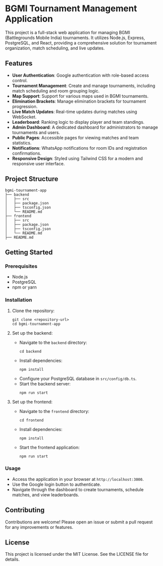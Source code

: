 # BGMI Tournament Management Application

This project is a full-stack web application for managing BGMI (Battlegrounds Mobile India) tournaments. It utilizes Node.js, Express, PostgreSQL, and React, providing a comprehensive solution for tournament organization, match scheduling, and live updates.

## Features

- **User Authentication**: Google authentication with role-based access control.
- **Tournament Management**: Create and manage tournaments, including match scheduling and room grouping logic.
- **Map Support**: Support for various maps used in BGMI tournaments.
- **Elimination Brackets**: Manage elimination brackets for tournament progression.
- **Live Match Updates**: Real-time updates during matches using WebSocket.
- **Leaderboard**: Ranking logic to display player and team standings.
- **Admin Dashboard**: A dedicated dashboard for administrators to manage tournaments and users.
- **Public Pages**: Accessible pages for viewing matches and team statistics.
- **Notifications**: WhatsApp notifications for room IDs and registration confirmations.
- **Responsive Design**: Styled using Tailwind CSS for a modern and responsive user interface.

## Project Structure

```
bgmi-tournament-app
├── backend
│   ├── src
│   ├── package.json
│   ├── tsconfig.json
│   └── README.md
├── frontend
│   ├── src
│   ├── package.json
│   ├── tsconfig.json
│   └── README.md
├── README.md
```

## Getting Started

### Prerequisites

- Node.js
- PostgreSQL
- npm or yarn

### Installation

1. Clone the repository:
   ```
   git clone <repository-url>
   cd bgmi-tournament-app
   ```

2. Set up the backend:
   - Navigate to the `backend` directory:
     ```
     cd backend
     ```
   - Install dependencies:
     ```
     npm install
     ```
   - Configure your PostgreSQL database in `src/config/db.ts`.
   - Start the backend server:
     ```
     npm run start
     ```

3. Set up the frontend:
   - Navigate to the `frontend` directory:
     ```
     cd frontend
     ```
   - Install dependencies:
     ```
     npm install
     ```
   - Start the frontend application:
     ```
     npm run start
     ```

### Usage

- Access the application in your browser at `http://localhost:3000`.
- Use the Google login button to authenticate.
- Navigate through the dashboard to create tournaments, schedule matches, and view leaderboards.

## Contributing

Contributions are welcome! Please open an issue or submit a pull request for any improvements or features.

## License

This project is licensed under the MIT License. See the LICENSE file for details.